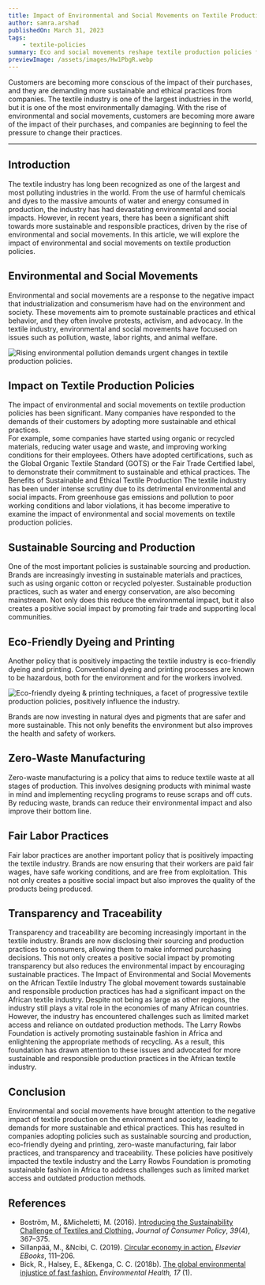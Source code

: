 ```yaml
---
title: Impact of Environmental and Social Movements on Textile Production Policies
author: samra.arshad
publishedOn: March 31, 2023
tags:
    - textile-policies
summary: Eco and social movements reshape textile production policies for a greener world | Read further right here.
previewImage: /assets/images/Hw1PbgR.webp
---
```


Customers are becoming more conscious of the impact of their purchases, and they are demanding more sustainable and ethical practices from companies. The textile industry is one of the largest industries in the world, but
it is one of the most environmentally damaging. With the rise of environmental and social movements, customers
are becoming more aware of the impact of their purchases, and companies are beginning to feel the pressure to change their practices.

---

## Introduction

The textile industry has long been recognized as one of the largest and most polluting industries in the world. From the use of harmful chemicals and dyes to the massive amounts of water and energy consumed in production,
the industry has had devastating environmental and social impacts. However, in recent years, there has been a significant shift towards more sustainable and responsible practices, driven by the rise of environmental and social movements. In this article, we will explore the impact of environmental and social movements on textile production policies.

## Environmental and Social Movements

Environmental and social movements are a response to the negative impact that industrialization and consumerism have had on the environment and society. These movements aim to promote sustainable practices and ethical behavior, and they often involve protests, activism, and advocacy.
In the textile industry, environmental and social movements have focused on issues such as pollution, waste, labor rights, and animal welfare.

![Rising environmental pollution demands urgent changes in textile production policies.](/assets/images/Hw1PbgR.webp)

## Impact on Textile Production Policies

The impact of environmental and social movements on textile production policies has been significant. Many companies have responded to the demands of their customers by adopting more sustainable and ethical practices.  
For example, some companies have started using organic or recycled materials, reducing water usage and waste, and improving working conditions for their employees. Others have adopted certifications, such as the Global Organic Textile Standard (GOTS) or the Fair Trade Certified label, to demonstrate their commitment to sustainable
and ethical practices.
The Benefits of Sustainable and Ethical Textile Production
The textile industry has been under intense scrutiny due to its detrimental environmental and social impacts. From greenhouse gas emissions and pollution to poor working conditions and labor violations, it has become imperative to examine the impact of environmental and social movements on textile production policies.

## Sustainable Sourcing and Production

One of the most important policies is sustainable sourcing and production. Brands are increasingly investing in sustainable materials and practices, such as using organic cotton or recycled polyester. Sustainable production practices, such as water and energy conservation, are also becoming mainstream. Not only does this reduce the environmental impact, but it also creates a positive social impact by promoting fair trade and supporting local communities.

## Eco-Friendly Dyeing and Printing

Another policy that is positively impacting the textile industry is eco-friendly dyeing and printing. Conventional dyeing and printing processes are known to be hazardous, both for the environment and for the workers involved.

![Eco-friendly dyeing & printing techniques, a facet of progressive textile production policies, positively influence the industry.](/assets/images/HwEku29.webp)

Brands are now investing in natural dyes and pigments that are safer and more sustainable. This not only benefits the environment but also improves the health and safety of workers.

## Zero-Waste Manufacturing

Zero-waste manufacturing is a policy that aims to reduce textile waste at all stages of production. This involves designing products with minimal waste in mind and implementing recycling programs to reuse scraps and off cuts. By reducing waste, brands can reduce their environmental impact and also improve their bottom line.

## Fair Labor Practices

Fair labor practices are another important policy that is positively impacting the textile industry. Brands are now ensuring that their workers are paid fair wages, have safe working conditions, and are free from exploitation. This not only creates a positive social impact but also improves the quality of the products being produced.

## Transparency and Traceability

Transparency and traceability are becoming increasingly important in the textile industry. Brands are now disclosing their sourcing and production practices to consumers, allowing them to make informed purchasing decisions. This not only creates a positive social impact by promoting transparency but also reduces the environmental impact by encouraging sustainable practices.
The Impact of Environmental and Social Movements on the African Textile Industry
The global movement towards sustainable and responsible production practices has had a significant impact on the African textile industry. Despite not being as large as other regions, the industry still plays a vital role
in the economies of many African countries. However, the industry has encountered challenges such as limited market access and reliance on outdated production methods. The Larry Rowbs Foundation is actively promoting sustainable fashion in Africa and enlightening the appropriate methods of recycling. As a result, this foundation has drawn attention to these issues and advocated for more sustainable and responsible production practices in the African textile industry.

## Conclusion

Environmental and social movements have brought attention to the negative impact of textile production on the environment and society, leading to demands for more sustainable and ethical practices. This has resulted in companies adopting policies such as sustainable sourcing and production, eco-friendly dyeing and printing, zero-waste manufacturing, fair labor practices, and transparency and traceability. These policies have positively impacted the textile industry and the Larry Rowbs Foundation is promoting sustainable fashion in Africa to address
challenges such as limited market access and outdated production methods.

## References

-   Boström, M., &Micheletti, M. (2016). [Introducing the Sustainability Challenge of Textiles and Clothing.](https://doi.org/10.1007/s10603-016-9336-6) _Journal of Consumer Policy_, _39_(4), 367–375.
-   Sillanpää, M., &Ncibi, C. (2019). [Circular economy in action.](https://doi.org/10.1016/b978-0-12-815267-6.00004-9) _Elsevier EBooks_, 111–206.
-   Bick, R., Halsey, E., &Ekenga, C. C. (2018b). [The global environmental injustice of fast fashion.](https://doi.org/10.1186/s12940-018-0433-7) _Environmental Health, 17_ (1).
